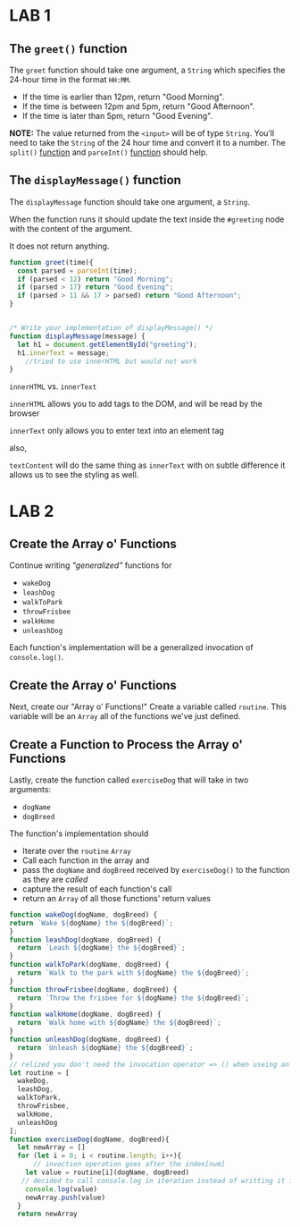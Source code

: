 # LAB 1

## The `greet()` function

The `greet` function should take one argument, a `String` which specifies the 24-hour time in the format `HH:MM`.

- If the time is earlier than 12pm, return "Good Morning".
- If the time is between 12pm and 5pm, return "Good Afternoon".
- If the time is later than 5pm, return "Good Evening".

**NOTE:** The value returned from the `<input>` will be of type `String`. You’ll need to take the `String` of the 24 hour time and convert it to a number. The `split()` [function](https://developer.mozilla.org/en-US/docs/Web/JavaScript/Reference/Global_Objects/String/split) and `parseInt()` [function](https://developer.mozilla.org/en-US/docs/Web/JavaScript/Reference/Global_Objects/parseInt) should help.

## The `displayMessage()` function

The `displayMessage` function should take one argument, a `String`.

When the function runs it should update the text inside the `#greeting` node with the content of the argument.

It does not return anything.

```javascript
function greet(time){
  const parsed = parseInt(time);
  if (parsed < 12) return "Good Morning";
  if (parsed > 17) return "Good Evening";
  if (parsed > 11 && 17 > parsed) return "Good Afternoon";
}


/* Write your implementation of displayMessage() */
function displayMessage(message) {
  let h1 = document.getElementById("greeting");
  h1.innerText = message;
    //tried to use innerHTML but would not work
}
```

`innerHTML` vs. `innerText`

`innerHTML` allows you to add tags to the DOM, and will be read by the browser

`innerText` only allows you to enter text into an element  tag

also, 

`textContent` will do the same thing as `innerText` with on subtle difference it allows us to see the styling as well.

# LAB 2

## Create the Array o' Functions

Continue writing *"generalized"* functions for

- `wakeDog`
- `leashDog`
- `walkToPark`
- `throwFrisbee`
- `walkHome`
- `unleashDog`

Each function's implementation will be a generalized invocation of `console.log()`.

## Create the Array o' Functions

Next, create our "Array o' Functions!" Create a variable called `routine`. This variable will be an `Array` all of the functions we've just defined.

## Create a Function to Process the Array o' Functions

Lastly, create the function called `exerciseDog` that will take in two arguments:

- `dogName`
- `dogBreed`

The function's implementation should

- Iterate over the `routine` `Array`
- Call each function in the array and
- pass the `dogName` and `dogBreed` received by `exerciseDog()` to the function as they are *called*
- capture the result of each function's call
- return an `Array` of all those functions' return values

```javascript
function wakeDog(dogName, dogBreed) {
return `Wake ${dogName} the ${dogBreed}`;
}
function leashDog(dogName, dogBreed) {
  return `Leash ${dogName} the ${dogBreed}`;
}
function walkToPark(dogName, dogBreed) {
  return `Walk to the park with ${dogName} the ${dogBreed}`;
}
function throwFrisbee(dogName, dogBreed) {
  return `Throw the frisbee for ${dogName} the ${dogBreed}`;
}
function walkHome(dogName, dogBreed) {
  return `Walk home with ${dogName} the ${dogBreed}`;
}
function unleashDog(dogName, dogBreed) {
  return `Unleash ${dogName} the ${dogBreed}`;
}
// relized you don't need the invocation operator => () when useing an array of functions
let routine = [
  wakeDog,
  leashDog,
  walkToPark,
  throwFrisbee,
  walkHome,
  unleashDog
];
function exerciseDog(dogName, dogBreed){
  let newArray = []
  for (let i = 0; i < routine.length; i++){
      // invoction operation goes after the index[num]
    let value = routine[i](dogName, dogBreed)
   // decided to call console.log in iteration instead of writting it in every function
    console.log(value)
    newArray.push(value)
  } 
  return newArray

```

